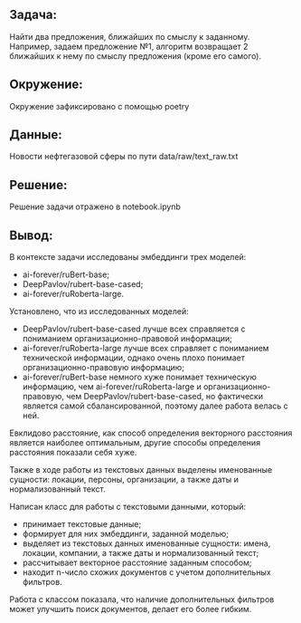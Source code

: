 ## Задача:
Найти два предложения, ближайших по смыслу к заданному.
Например, задаем предложение №1, алгоритм возвращает 2 ближайших к нему по смыслу предложения (кроме его самого).

## Окружение: 
Окружение зафиксировано с помощью poetry

## Данные:
Новости нефтегазовой сферы по пути data/raw/text_raw.txt 

## Решение: 
Решение задачи отражено в notebook.ipynb

## Вывод:
В контексте задачи исследованы эмбеддинги трех моделей: 
- ai-forever/ruBert-base;
- DeepPavlov/rubert-base-cased;
- ai-forever/ruRoberta-large.

Установлено, что из исследованных моделей:
- DeepPavlov/rubert-base-cased лучше всех справляется с пониманием организационно-правовой информации;
- ai-forever/ruRoberta-large лучше всех справляет с пониманием технической информации, однако очень плохо понимает организационно-правовую информацию;
- ai-forever/ruBert-base немного хуже понимает техническую информацию, чем ai-forever/ruRoberta-large и организационно-правовую, чем DeepPavlov/rubert-base-cased, но фактически является самой сбалансированной, поэтому далее работа велась с ней. 

Евклидово расстояние, как способ определения векторного расстояния является наиболее оптимальным, другие способы определения расстояния показали себя хуже. 

Также в ходе работы из текстовых данных выделены именованные сущности: локации, персоны, организации, а также даты и нормализованный текст. 

Написан класс для работы с текстовыми данными, который: 
- принимает текстовые данные;
- формирует для них эмбеддинги, заданной моделью;
- выделяет из текстовых данных именованные сущности: имена, локации, компании, а также даты и нормализованный текст; 
- рассчитывает векторное расстояние заданным способом; 
- находит n-число схожих документов с учетом дополнительных фильтров. 

Работа с классом показала, что наличие дополнительных фильтров может улучшить поиск документов, делает его более гибким.